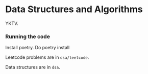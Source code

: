 # Data Structures and Algorithms

YKTV.

### Running the code
Install poetry. Do poetry install

Leetcode problems are in `dsa/leetcode`.

Data structures are in `dsa`.